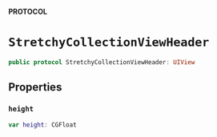 **PROTOCOL**

# `StretchyCollectionViewHeader`

```swift
public protocol StretchyCollectionViewHeader: UIView
```

## Properties
### `height`

```swift
var height: CGFloat
```
